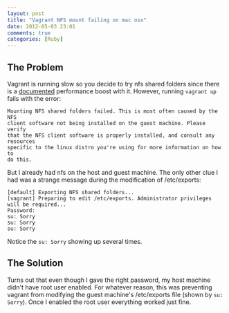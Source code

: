```yaml
---
layout: post
title: "Vagrant NFS mount failing on mac osx"
date: 2012-05-03 23:01
comments: true
categories: [Ruby]
---
```


## The Problem

Vagrant is running slow so you decide to try nfs shared folders since there is
a [documented](http://vagrantup.com/v1/docs/nfs.html) performance boost 
with it. However, running `vagrant up` fails with the error:

```
Mounting NFS shared folders failed. This is most often caused by the NFS
client software not being installed on the guest machine. Please verify
that the NFS client software is properly installed, and consult any resources
specific to the linux distro you're using for more information on how to
do this.
```

But I already had nfs on the host and guest machine. The only other clue I
had was a strange message during the modification of /etc/exports:

```
[default] Exporting NFS shared folders...
[vagrant] Preparing to edit /etc/exports. Administrator privileges will be required...
Password:
su: Sorry
su: Sorry
su: Sorry
```

Notice the `su: Sorry` showing up several times.

## The Solution

Turns out that even though I gave the right password, my host machine didn't
have root user enabled. For whatever reason, this was preventing vagrant from
modifying the guest machine's /etc/exports file (shown by `su: Sorry`). Once I
enabled the root user everything worked just fine.
